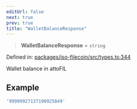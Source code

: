 ```yaml
---
editUrl: false
next: true
prev: true
title: "WalletBalanceResponse"
---
```


> **WalletBalanceResponse** = `string`

Defined in: [packages/iso-filecoin/src/types.ts:344](https://github.com/hugomrdias/filecoin/blob/main/packages/iso-filecoin/src/types.ts#L344)

Wallet balance in attoFIL

## Example

```ts
'99999927137190925849'
```
